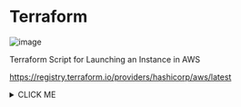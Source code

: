 # Terraform
![image](https://user-images.githubusercontent.com/97021175/150515038-aa233648-9084-454a-87e8-2eb0e8645935.png)


Terraform Script for Launching an Instance in AWS


https://registry.terraform.io/providers/hashicorp/aws/latest





<details><summary>CLICK ME</summary>
<p>

#### yes, even hidden code blocks!

https://user-images.githubusercontent.com/97021175/159161411-823854ab-e8b4-4585-bb32-11de3b9cebb6.mp4


</p>
</details>
